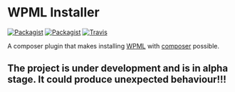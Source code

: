 # WPML Installer

[![Packagist](https://img.shields.io/packagist/v/6uliver/wpml-installer.svg?maxAge=3600)](https://packagist.org/packages/6uliver/wpml-installer)
[![Packagist](https://img.shields.io/packagist/l/6uliver/wpml-installer.svg?maxAge=2592000)](https://github.com/6uliver/wpml-installer/blob/master/LICENSE.md)
[![Travis](https://img.shields.io/travis/6uliver/wpml-installer.svg?maxAge=3600)](https://travis-ci.org/6uliver/wpml-installer)

A composer plugin that makes installing [WPML](https://wpml.org/) with [composer](https://github.com/composer/composer) possible. 

## The project is under development and is in alpha stage. It could produce unexpected behaviour!!!


